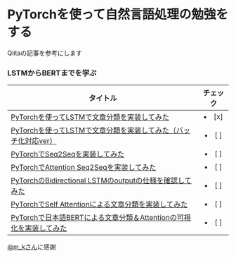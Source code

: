 # PyTorchを使って自然言語処理の勉強をする
Qiitaの記事を参考にします
  
### LSTMからBERTまでを学ぶ  

| タイトル | チェック |
|---- | :----: |
| [PyTorchを使ってLSTMで文章分類を実装してみた](https://qiita.com/m__k/items/841950a57a0d7ff05506) |<li>[x] </li>|
| [PyTorchを使ってLSTMで文章分類を実装してみた（バッチ化対応ver）](https://qiita.com/m__k/items/db1a81bb06607d5b0ec5) |<li>[ ] </li>|
| [PyTorchでSeq2Seqを実装してみた](https://qiita.com/m__k/items/b18756628575b177b545) |<li>[ ] </li>|
| [PyTorchでAttention Seq2Seqを実装してみた](https://qiita.com/m__k/items/646044788c5f94eadc8d) |<li>[ ] </li>|
| [PyTorchのBidirectional LSTMのoutputの仕様を確認してみた](https://qiita.com/m__k/items/78a5125d719951ca98d3) |<li>[ ] </li>|
| [PyTorchでSelf Attentionによる文章分類を実装してみた](https://qiita.com/m__k/items/98ff5fb4a4cb4e1eba26) |<li>[ ] </li>|
| [PyTorchで日本語BERTによる文章分類＆Attentionの可視化を実装してみた](https://qiita.com/m__k/items/e312ddcf9a3d0ea64d72) |<li>[ ] </li>|  

[@m_kさん](https://qiita.com/m__k)に感謝  
